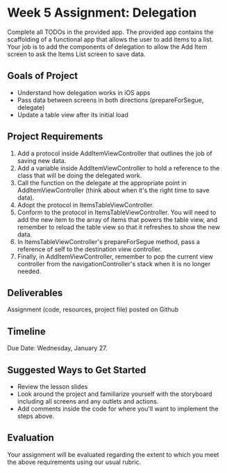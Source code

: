# Week 5 Assignment: Delegation

Complete all TODOs in the provided app. The provided app contains the scaffolding of a functional app that allows the user to add items to a list. Your job is to add the components of delegation to allow the Add Item screen to ask the Items List screen to save data.

## Goals of Project
* Understand how delegation works in iOS apps
* Pass data between screens in both directions (prepareForSegue, delegate)
* Update a table view after its initial load

## Project Requirements
1. Add a protocol inside AddItemViewController that outlines the job of saving new data.
2. Add a variable inside AddItemViewController to hold a reference to the class that will be doing the delegated work.
3. Call the function on the delegate at the appropriate point in AddItemViewController (think about when it's the right time to save data).
4. Adopt the protocol in ItemsTableViewController.
5. Conform to the protocol in ItemsTableViewController. You will need to add the new item to the array of items that powers the table view, and remember to reload the table view so that it refreshes to show the new data.
6. In ItemsTableViewController's prepareForSegue method, pass a reference of self to the destination view controller.
7. Finally, in AddItemViewController, remember to pop the current view controller from the navigationController's stack when it is no longer needed.

## Deliverables
Assignment (code, resources, project file) posted on Github

## Timeline
Due Date: Wednesday, January 27.

## Suggested Ways to Get Started
* Review the lesson slides
* Look around the project and familiarize yourself with the storyboard including all screens and any outlets and actions.
* Add comments inside the code for where you'll want to implement the steps above.

## Evaluation
Your assignment will be evaluated regarding the extent to which you meet the above requirements using our usual rubric.